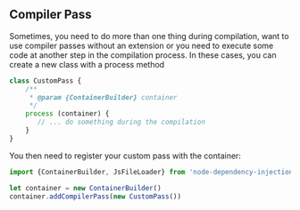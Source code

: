 Compiler Pass
---------------

Sometimes, you need to do more than one thing during compilation, want to use compiler passes without an extension 
or you need to execute some code at another step in the compilation process. In these cases, you can create a new class 
with a process method

```js
class CustomPass {
    /**
     * @param {ContainerBuilder} container
     */
    process (container) {
       // ... do something during the compilation
    }
}
```

You then need to register your custom pass with the container:

```js
import {ContainerBuilder, JsFileLoader} from 'node-dependency-injection'

let container = new ContainerBuilder()
container.addCompilerPass(new CustomPass())
```